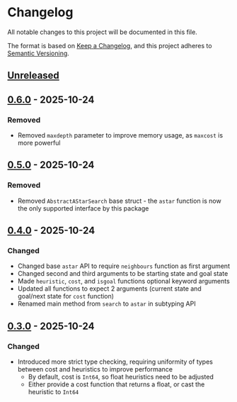 # Changelog
All notable changes to this project will be documented in this file.

The format is based on [Keep a Changelog](https://keepachangelog.com/en/1.0.0/),
and this project adheres to [Semantic Versioning](https://semver.org/spec/v2.0.0.html).

## [Unreleased]

## [0.6.0] - 2025-10-24
### Removed
- Removed `maxdepth` parameter to improve memory usage, as `maxcost` is more powerful

## [0.5.0] - 2025-10-24
### Removed
- Removed `AbstractAStarSearch` base struct - the `astar` function is now the only supported interface by this package

## [0.4.0] - 2025-10-24
### Changed
- Changed base `astar` API to require `neighbours` function as first argument
- Changed second and third arguments to be starting state and goal state
- Made `heuristic`, `cost`, and `isgoal` functions optional keyword arguments
- Updated all functions to expect 2 arguments (current state and goal/next state for `cost` function)
- Renamed main method from `search` to `astar` in subtyping API

## [0.3.0] - 2025-10-24
### Changed
- Introduced more strict type checking, requiring uniformity of types between cost and heuristics to improve performance
  - By default, cost is `Int64`, so float heuristics need to be adjusted
  - Either provide a cost function that returns a float, or cast the heuristic to `Int64`

[Unreleased]: https://github.com/PaoloSarti/AStarSearch.jl/compare/v0.6.0...HEAD
[0.6.0]: https://github.com/PaoloSarti/AStarSearch.jl/compare/v0.5.0...v0.6.0
[0.5.0]: https://github.com/PaoloSarti/AStarSearch.jl/compare/v0.4.0...v0.5.0
[0.4.0]: https://github.com/PaoloSarti/AStarSearch.jl/compare/v0.3.0...v0.4.0
[0.3.0]: https://github.com/PaoloSarti/AStarSearch.jl/releases/tag/v0.3.0